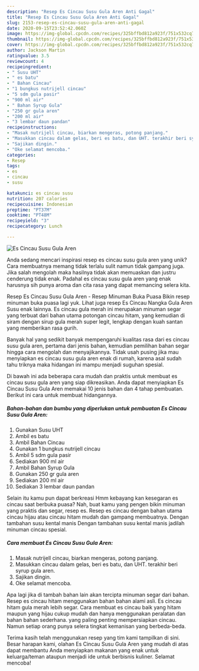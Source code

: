 ```yaml
---
description: "Resep Es Cincau Susu Gula Aren Anti Gagal"
title: "Resep Es Cincau Susu Gula Aren Anti Gagal"
slug: 2153-resep-es-cincau-susu-gula-aren-anti-gagal
date: 2020-09-15T23:52:42.060Z
image: https://img-global.cpcdn.com/recipes/325bffbd812a923f/751x532cq70/es-cincau-susu-gula-aren-foto-resep-utama.jpg
thumbnail: https://img-global.cpcdn.com/recipes/325bffbd812a923f/751x532cq70/es-cincau-susu-gula-aren-foto-resep-utama.jpg
cover: https://img-global.cpcdn.com/recipes/325bffbd812a923f/751x532cq70/es-cincau-susu-gula-aren-foto-resep-utama.jpg
author: Jackson Martin
ratingvalue: 3.5
reviewcount: 4
recipeingredient:
- " Susu UHT"
- " es batu"
- " Bahan Cincau"
- "1 bungkus nutrijell cincau"
- "5 sdm gula pasir"
- "900 ml air"
- " Bahan Syrup Gula"
- "250 gr gula aren"
- "200 ml air"
- "3 lembar daun pandan"
recipeinstructions:
- "Masak nutrijell cincau, biarkan mengeras, potong panjang."
- "Masukkan cincau dalam gelas, beri es batu, dan UHT. terakhir beri syrup gula aren."
- "Sajikan dingin."
- "Oke selamat mencoba."
categories:
- Resep
tags:
- es
- cincau
- susu

katakunci: es cincau susu 
nutrition: 207 calories
recipecuisine: Indonesian
preptime: "PT37M"
cooktime: "PT48M"
recipeyield: "3"
recipecategory: Lunch

---
```



![Es Cincau Susu Gula Aren](https://img-global.cpcdn.com/recipes/325bffbd812a923f/751x532cq70/es-cincau-susu-gula-aren-foto-resep-utama.jpg)

Anda sedang mencari inspirasi resep es cincau susu gula aren yang unik? Cara membuatnya memang tidak terlalu sulit namun tidak gampang juga. Jika salah mengolah maka hasilnya tidak akan memuaskan dan justru cenderung tidak enak. Padahal es cincau susu gula aren yang enak harusnya sih punya aroma dan cita rasa yang dapat memancing selera kita.

Resep Es Cincau Susu Gula Aren - Resep Minuman Buka Puasa Bikin resep minuman buka puasa lagi yuk. Lihat juga resep Es Cincau Nangka Gula Aren Susu enak lainnya. Es cincau gula merah ini merupakan minuman segar yang terbuat dari bahan utama potongan cincau hitam, yang kemudian di siram dengan sirup gula merah super legit, lengkap dengan kuah santan yang memberikan rasa gurih.

Banyak hal yang sedikit banyak mempengaruhi kualitas rasa dari es cincau susu gula aren, pertama dari jenis bahan, kemudian pemilihan bahan segar hingga cara mengolah dan menyajikannya. Tidak usah pusing jika mau menyiapkan es cincau susu gula aren enak di rumah, karena asal sudah tahu triknya maka hidangan ini mampu menjadi suguhan spesial.


Di bawah ini ada beberapa cara mudah dan praktis untuk membuat es cincau susu gula aren yang siap dikreasikan. Anda dapat menyiapkan Es Cincau Susu Gula Aren memakai 10 jenis bahan dan 4 tahap pembuatan. Berikut ini cara untuk membuat hidangannya.

<!--inarticleads1-->

##### Bahan-bahan dan bumbu yang diperlukan untuk pembuatan Es Cincau Susu Gula Aren:

1. Gunakan  Susu UHT
1. Ambil  es batu
1. Ambil  Bahan Cincau
1. Gunakan 1 bungkus nutrijell cincau
1. Ambil 5 sdm gula pasir
1. Sediakan 900 ml air
1. Ambil  Bahan Syrup Gula
1. Gunakan 250 gr gula aren
1. Sediakan 200 ml air
1. Sediakan 3 lembar daun pandan


Selain itu kamu pun dapat berkreasi Hmm kebayang kan kesegaran es cincau saat berbuka puasa? Nah, buat kamu yang pengen bikin minuman yang praktis dan segar, resep es. Resep es cincau dengan bahan utama cincau hijau atau cincau hitam mudah dan gampang membuatnya. Dengan tambahan susu kental manis Dengan tambahan susu kental manis jadilah minuman cincau spesial. 

<!--inarticleads2-->

##### Cara membuat Es Cincau Susu Gula Aren:

1. Masak nutrijell cincau, biarkan mengeras, potong panjang.
1. Masukkan cincau dalam gelas, beri es batu, dan UHT. terakhir beri syrup gula aren.
1. Sajikan dingin.
1. Oke selamat mencoba.


Apa lagi jika di tambah bahan lain akan tercipta minuman segar dari bahan. Resep es cincau hitam menggunakan bahan bahan alami asli. Es cincau hitam gula merah lebih segar. Cara membuat es cincau baik yang hitam maupun yang hijau cukup mudah dan hanya menggunakan peralatan dan bahan bahan sederhana. yang paling penting mempersiapkan cincau. Namun setiap orang punya selera tingkat kemanisan yang berbeda-beda. 

Terima kasih telah menggunakan resep yang tim kami tampilkan di sini. Besar harapan kami, olahan Es Cincau Susu Gula Aren yang mudah di atas dapat membantu Anda menyiapkan makanan yang enak untuk keluarga/teman ataupun menjadi ide untuk berbisnis kuliner. Selamat mencoba!
